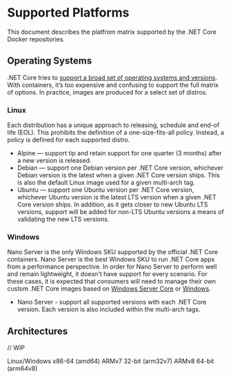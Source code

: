 # Supported Platforms

This document describes the platfrom matrix supported by the .NET Core Docker repositories.

## Operating Systems

.NET Core tries to [support a broad set of operating systems and versions](https://github.com/dotnet/core/blob/master/os-lifecycle-policy.md). With containers, it’s too expensive and confusing to support the full matrix of options. In practice, images are produced for a select set of distros.

### Linux

Each distribution has a unique approach to releasing, schedule and end-of life (EOL). This prohibits the definition of a one-size-fits-all policy. Instead, a policy is defined for each supported distro.

- Alpine — support tip and retain support for one quarter (3 months) after a new version is released.
- Debian — support one Debian version per .NET Core version, whichever Debian version is the latest when a given .NET Core version ships. This is also the default Linux image used for a given multi-arch tag.
- Ubuntu — support one Ubuntu version per .NET Core version, whichever Ubuntu version is the latest LTS version when a given .NET Core version ships.  In addition, as it gets closer to new Ubuntu LTS versions, support will be added for non-LTS Ubuntu versions a means of validating the new LTS versions.

### Windows

Nano Server is the only Windows SKU supported by the official .NET Core containers.  Nano Server is the best Windows SKU to run .NET Core apps from a performance perspective.  In order for Nano Server to perform well and remain lightweight, it doesn't have support for every scenario.  For these cases, it is expected that consumers will need to manage their own custom .NET Core images based on [Windows Server Core](https://hub.docker.com/_/microsoft-windows-servercore) or [Windows](https://hub.docker.com/_/microsoft-windows).

- Nano Server - support all supported versions with each .NET Core version.  Each version is also included within the multi-arch tags.

## Architectures

// WIP

Linux/Windows x86-64 (amd64)
ARMv7 32-bit (arm32v7)
ARMv8 64-bit (arm64v8)
